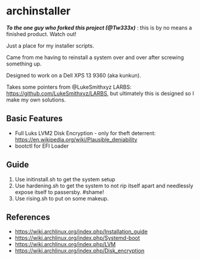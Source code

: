 # archinstaller
***To the one guy who forked this project (@Tw333x)*** : this is by no means a finished product. Watch out! 

Just a place for my installer scripts.

Came from me having to reinstall a system over and over after screwing something up.

Designed to work on a Dell XPS 13 9360 (aka kunkun).

Takes some pointers from @LukeSmithxyz LARBS: https://github.com/LukeSmithxyz/LARBS, but ultimately this is designed so I make my own solutions.

## Basic Features
* Full Luks LVM2 Disk Encryption - only for theft deterrent: https://en.wikipedia.org/wiki/Plausible_deniability
* bootctl for EFI Loader

## Guide
1. Use initinstall.sh to get the system setup
2. Use hardening.sh to get the system to not rip itself apart and needlessly expose itself to passersby. #shame!
3. Use rising.sh to put on some makeup.

## References
* https://wiki.archlinux.org/index.php/Installation_guide
* https://wiki.archlinux.org/index.php/Systemd-boot
* https://wiki.archlinux.org/index.php/LVM
* https://wiki.archlinux.org/index.php/Disk_encryption
